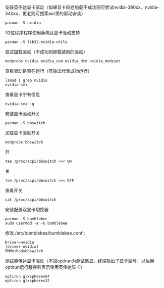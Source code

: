 

安装英伟达显卡驱动（如果显卡较老加载不成功则可尝试nvidia-390xx、nvidia-340xx，更老则可搜索aur里的驱动安装）
```
pacman -S nvidia
```

32位程序程序使用英伟达显卡驱动支持
```
pacman -S lib32-nvidia-utils
```

尝试加载驱动（不成功则卸载装别的驱动）
```
modprobe nvidia nvidia_uvm nvidia_drm nvidia_modeset
```

查看驱动是否在运行（有输出代表成功运行）
```
lsmod | grep nvidia
nvidia-smi
```

查看显卡所有信息
```
nvidia-smi -q
```

安装显卡驱动开关
```
pacman -S bbswitch
```
加载显卡驱动开关
```
modprobe bbswitch
```
开
```
tee /proc/acpi/bbswitch <<< ON
```
关
```
tee /proc/acpi/bbswitch <<< OFF
```
查看开关
```
cat /proc/acpi/bbswitch
```

安装配置双显卡切换器
```
pacman -S bumblebee
sudo usermod -a -G bumblebee
```
修改 /etc/bumblebee/bumblebee.conf :
```
Driver=nvidia
[driver-nvidia]
PMMethod=bbswitch
```

测试英伟达显卡驱动（不加optirun为测试集显，终端输出了显卡型号，以后用optirun运行程序则表示使用英伟达显卡）
```
optirun glxspheres64
optirun glxspheres32
```
